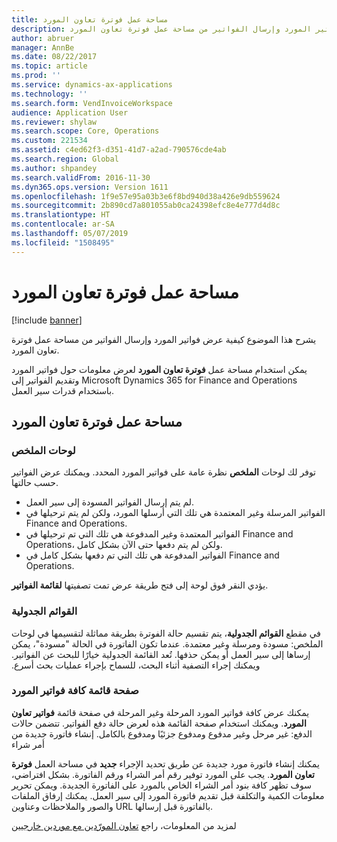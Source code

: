 ```yaml
---
title: مساحة عمل فوترة تعاون المورد
description: يشرح هذا الموضوع كيفية عرض فواتير المورد وإرسال الفواتير من مساحة عمل فوترة تعاون المورد.
author: abruer
manager: AnnBe
ms.date: 08/22/2017
ms.topic: article
ms.prod: ''
ms.service: dynamics-ax-applications
ms.technology: ''
ms.search.form: VendInvoiceWorkspace
audience: Application User
ms.reviewer: shylaw
ms.search.scope: Core, Operations
ms.custom: 221534
ms.assetid: c4ed62f3-d351-41d7-a2ad-790576cde4ab
ms.search.region: Global
ms.author: shpandey
ms.search.validFrom: 2016-11-30
ms.dyn365.ops.version: Version 1611
ms.openlocfilehash: 1f9e57e95a03b3e6f8bd940d38a426e9db559624
ms.sourcegitcommit: 2b890cd7a801055ab0ca24398efc8e4e777d4d8c
ms.translationtype: HT
ms.contentlocale: ar-SA
ms.lasthandoff: 05/07/2019
ms.locfileid: "1508495"
---
```

# <a name="vendor-collaboration-invoicing-workspace"></a>مساحة عمل فوترة تعاون المورد

[!include [banner](../includes/banner.md)]

يشرح هذا الموضوع كيفية عرض فواتير المورد وإرسال الفواتير من مساحة عمل فوترة تعاون المورد.

يمكن استخدام مساحة عمل **فوترة تعاون المورد‬** لعرض معلومات حول فواتير المورد وتقديم الفواتير إلى Microsoft Dynamics 365 for Finance and Operations باستخدام قدرات سير العمل.


<a name="vendor-collaboration-invoicing-workspace"></a>مساحة عمل فوترة تعاون المورد
----------------------------------------

### <a name="summary-tiles"></a>لوحات الملخص

توفر لك لوحات **الملخص** نظرة عامة على فواتير المورد المحدد. ويمكنك عرض الفواتير حسب حالتها.
-   لم يتم إرسال الفواتير المسودة إلى سير العمل.
-   الفواتير المرسلة وغير المعتمدة‬ هي تلك التي أرسلها المورد، ولكن لم يتم ترحيلها في Finance and Operations.
-   الفواتير المعتمدة وغير المدفوعة هي تلك التي تم ترحيلها في Finance and Operations، ولكن لم يتم دفعها حتى الآن بشكل كامل.
-   الفواتير المدفوعة هي تلك التي تم دفعها بشكل كامل في Finance and Operations.

يؤدي النقر فوق لوحة إلى فتح طريقة عرض تمت تصفيتها **لقائمة الفواتير**.

### <a name="tabular-lists"></a>القوائم الجدولية

في مقطع **القوائم الجدولية**، يتم تقسيم حالة الفوترة بطريقة مماثلة لتقسيمها في لوحات الملخص: مسودة ومرسلة وغير معتمدة. عندما تكون الفاتورة في الحالة "مسودة"، يمكن إرساها إلى سير العمل أو يمكن حذفها. ‏‫تُعد القائمة الجدولية خيارًا للبحث عن الفواتير. ويمكنك إجراء التصفية أثناء البحث، للسماح بإجراء عمليات بحث أسرع.‬

### <a name="all-vendor-invoices-list-page"></a>صفحة قائمة كافة فواتير المورد

‏‫يمكنك عرض كافة فواتير المورد المرحلة وغير المرحلة في صفحة قائمة **فواتير تعاون المورد‬‏‫**. ويمكنك استخدام صفحة القائمة هذه لعرض حالة دفع الفواتير.‬ تتضمن حالات الدفع: غير مرحل‬ وغير مدفوع ومدفوع جزئيًا‬ ومدفوع بالكامل‬.
إنشاء فاتورة جديدة من أمر شراء

يمكنك إنشاء فاتورة مورد جديدة عن طريق تحديد الإجراء **جديد** في مساحة العمل **فوترة تعاون المورد**. يجب على المورد توفير رقم أمر الشراء ورقم الفاتورة. بشكل افتراضي، سوف تظهر كافة بنود أمر الشراء الخاص بالمورد على الفاتورة الجديدة. ويمكن تحرير معلومات الكمية والتكلفة قبل تقديم فاتورة المورد إلى سير العمل. يمكنك إرفاق الملفات والصور والملاحظات وعناوين URL بالفاتورة قبل إرسالها.

لمزيد من المعلومات، راجع [‬‏‫تعاون المورّدين مع موردين خارجيين](../../supply-chain/procurement/vendor-collaboration-work-external-vendors.md)



